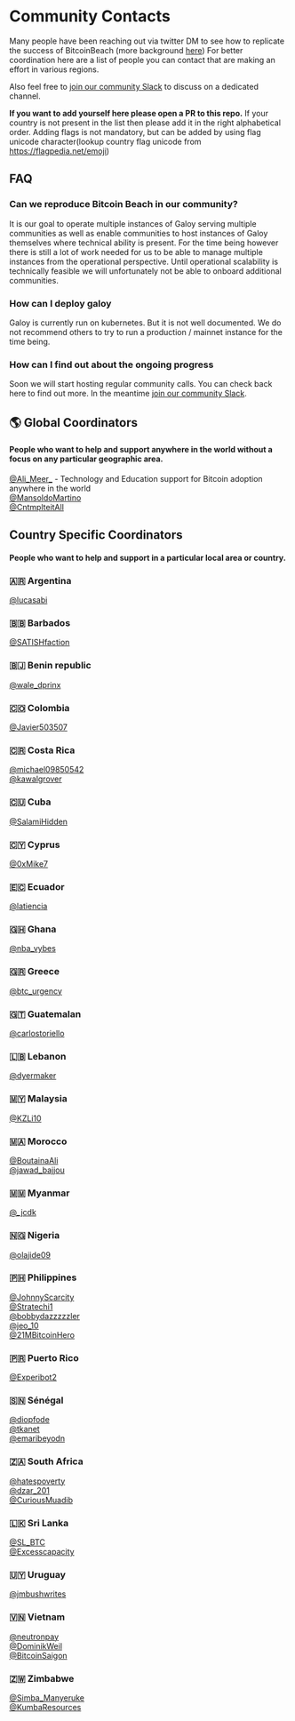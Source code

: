 # Community Contacts

Many people have been reaching out via twitter DM to see how to replicate the success of BitcoinBeach (more background [here](https://twitter.com/nicolasburtey/status/1404018685895970822))
For better coordination here are a list of people you can contact that are making an effort in various regions.

Also feel free to [join our community Slack](https://join.slack.com/t/galoymoney-workspace/shared_invite/zt-rvnhsdb5-72AZCD_jzw6_Q05aCs0SgA) to discuss on a dedicated channel.

**If you want to add yourself here please open a PR to this repo.** If your country is not present in the list then please add it in the right alphabetical order. Adding flags is not mandatory, but can be added by using flag unicode character(lookup country flag unicode from https://flagpedia.net/emoji)

## FAQ

### Can we reproduce Bitcoin Beach in our community?

It is our goal to operate multiple instances of Galoy serving multiple communities as well as enable communities to host instances of Galoy themselves where technical ability is present.
For the time being however there is still a lot of work needed for us to be able to manage multiple instances from the operational perspective.
Until operational scalability is technically feasible we will unfortunately not be able to onboard additional communities.


### How can I deploy galoy

Galoy is currently run on kubernetes.
But it is not well documented. We do not recommend others to try to run a production / mainnet instance for the time being.

### How can I find out about the ongoing progress

Soon we will start hosting regular community calls.
You can check back here to find out more.
In the meantime [join our community Slack](https://join.slack.com/t/galoymoney-workspace/shared_invite/zt-rvnhsdb5-72AZCD_jzw6_Q05aCs0SgA).


## 🌎 Global Coordinators

#### People who want to help and support anywhere in the world without a focus on any particular geographic area.

[@Ali_Meer_](https://twitter.com/Ali_Meer_) - Technology and Education support for Bitcoin adoption anywhere in the world
<br>[@MansoldoMartino](https://twitter.com/MansoldoMartino)
<br>[@CntmplteitAll](https://twitter.com/CntmplteitAll)

## Country Specific Coordinators

#### People who want to help and support in a particular local area or country.

### 🇦🇷 Argentina

[@lucasabi](https://twitter.com/lucasabi)

### 🇧🇧 Barbados

[@SATISHfaction](https://twitter.com/SATISHfaction)

### 🇧🇯 Benin republic

[@wale_dprinx](https://twitter.com/wale_dprinx)

### 🇨🇴 Colombia

[@Javier503507](https://twitter.com/Javier503507)

### 🇨🇷 Costa Rica

[@michael09850542](https://twitter.com/michael09850542)
<br>[@kawalgrover](https://twitter.com/kawalgrover)

### 🇨🇺 Cuba

[@SalamiHidden](https://twitter.com/SalamiHidden)

### 🇨🇾 Cyprus

[@0xMike7](https://twitter.com/0xMike7)

### 🇪🇨 Ecuador

[@latiencia](https://twitter.com/latiencia)

### 🇬🇭 Ghana

[@nba_vybes](https://twitter.com/nba_vybes)

### 🇬🇷 Greece

[@btc_urgency](https://twitter.com/btc_urgency)

### 🇬🇹 Guatemalan

[@carlostoriello](https://twitter.com/carlostoriello)

### 🇱🇧 Lebanon

[@dyermaker](https://twitter.com/dyermaker)

### 🇲🇾 Malaysia

[@KZLi10](https://twitter.com/KZLi10)

### 🇲🇦 Morocco

[@BoutainaAli](https://twitter.com/BoutainaAli)
<br>
[@jawad_bajjou](https://twitter.com/jawad_bajjou)

### 🇲🇲 Myanmar

[@_jcdk](https://twitter.com/_jcdk)

### 🇳🇬 Nigeria
[@olajide09](https://twitter.com/olajide09)

### 🇵🇭 Philippines

[@JohnnyScarcity](https://twitter.com/JohnnyScarcity)
<br>
[@Stratechi1](https://twitter.com/Stratechi1)
<br>[@bobbydazzzzzler](https://twitter.com/bobbydazzzzzler)
<br>
[@jeo_10](https://twitter.com/jeo_10)
<br>
[@21MBitcoinHero](https://twitter.com/21MBitcoinHero)

### 🇵🇷 Puerto Rico

[@Experibot2](https://twitter.com/Experibot2)

### 🇸🇳 Sénégal
[@diopfode](https://twitter.com/diopfode)
<br>
[@tkanet](https://twitter.com/tkanet)
<br>
[@emaribeyodn](https://twitter.com/emaribeyodn)

### 🇿🇦 South Africa

[@hatespoverty](https://twitter.com/hatespoverty)
<br>
[@dzar_201](https://twitter.com/dzar_201)
<br>
[@CuriousMuadib](https://twitter.com/CuriousMuadib)

### 🇱🇰 Sri Lanka

[@SL_BTC](https://twitter.com/SL_BTC)
<br>
[@Excesscapacity](https://twitter.com/Excesscapacity)

### 🇺🇾 Uruguay

[@jmbushwrites](https://twitter.com/jmbushwrites)

### 🇻🇳 Vietnam
[@neutronpay](https://twitter.com/neutronpay)
<br>
[@DominikWeil](https://twitter.com/DominikWeil)
<br>
[@BitcoinSaigon](https://twitter.com/BitcoinSaigon)

### 🇿🇼 Zimbabwe

[@Simba_Manyeruke](https://twitter.com/Simba_Manyeruke)
<br>
[@KumbaResources](https://twitter.com/KumbaResources)

